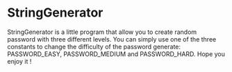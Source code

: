 # StringGenerator

StringGenerator is a little program that allow you to create random password with
three different levels. You can simply use one of the three constants to change the
difficulty of the password generate: PASSWORD_EASY, PASSWORD_MEDIUM and PASSWORD_HARD.
Hope you enjoy it !